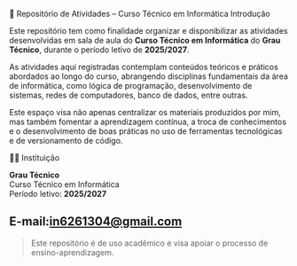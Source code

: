  📘 Repositório de Atividades – Curso Técnico em Informática
 Introdução

Este repositório tem como finalidade organizar e disponibilizar as atividades desenvolvidas em sala de aula do **Curso Técnico em Informática** do **Grau Técnico**, durante o período letivo de **2025/2027**.

As atividades aqui registradas contemplam conteúdos teóricos e práticos abordados ao longo do curso, abrangendo disciplinas fundamentais da área de informática, como lógica de programação, desenvolvimento de sistemas, redes de computadores, banco de dados, entre outras.

Este espaço visa não apenas centralizar os materiais produzidos por mim, mas também fomentar a aprendizagem contínua, a troca de conhecimentos e o desenvolvimento de boas práticas no uso de ferramentas tecnológicas e de versionamento de código.

👨‍🏫 Instituição

**Grau Técnico**  
Curso Técnico em Informática  
Período letivo: **2025/2027**

E-mail:in6261304@gmail.com
---

> Este repositório é de uso acadêmico e visa apoiar o processo de ensino-aprendizagem.
